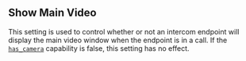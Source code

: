 ## Show Main Video

This setting is used to control whether or not an intercom endpoint will display the main video window when the endpoint is in a call. If the [`has_camera`][1] capability is false, this setting has no effect.

[1]:	https://snap-one.github.io/docs-driverworks-proxyprotocol/#has-camera